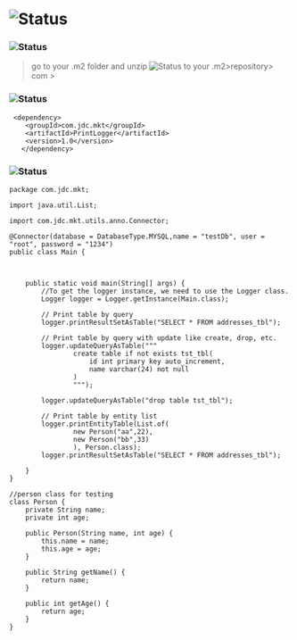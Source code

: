 # ![Status](https://img.shields.io/badge/print-logger-brightgreen) #

### ![Status](https://img.shields.io/badge/Create%20Local%20Repository-00809D) ###
> go to your .m2 folder
> and unzip ![Status](https://img.shields.io/badge/jdc.zip-FB4141) to your .m2>repository> com >
> 
###  ![Status](https://img.shields.io/badge/Add%20Dependency-00809D) ###

```
 <dependency>
   	<groupId>com.jdc.mkt</groupId>
   	<artifactId>PrintLogger</artifactId>
   	<version>1.0</version>
   </dependency>
```

###  ![Status](https://img.shields.io/badge/Usage_of_PrintLogger_Example-00809D) ###
```
package com.jdc.mkt;

import java.util.List;

import com.jdc.mkt.utils.anno.Connector;

@Connector(database = DatabaseType.MYSQL,name = "testDb", user = "root", password = "1234")
public class Main {
	
	

	public static void main(String[] args) {
        //To get the logger instance, we need to use the Logger class.
		Logger logger = Logger.getInstance(Main.class);
		
		// Print table by query
		logger.printResultSetAsTable("SELECT * FROM addresses_tbl");
		
		// Print table by query with update like create, drop, etc.
		logger.updateQueryAsTable("""
				create table if not exists tst_tbl(
					id int primary key auto_increment,
					name varchar(24) not null
				)
				""");
		
		logger.updateQueryAsTable("drop table tst_tbl");
		
		// Print table by entity list 
		logger.printEntityTable(List.of(
				new Person("aa",22),
				new Person("bb",33)
				), Person.class);
		logger.printResultSetAsTable("SELECT * FROM addresses_tbl");
		
	}
}

//person class for testing
class Person {
	private String name;
	private int age;

	public Person(String name, int age) {
		this.name = name;
		this.age = age;
	}

	public String getName() {
		return name;
	}

	public int getAge() {
		return age;
	}
}
```


